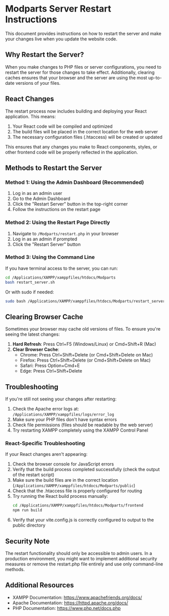 # Modparts Server Restart Instructions

This document provides instructions on how to restart the server and make your changes live when you update the website code.

## Why Restart the Server?

When you make changes to PHP files or server configurations, you need to restart the server for those changes to take effect. Additionally, clearing caches ensures that your browser and the server are using the most up-to-date versions of your files.

## React Changes

The restart process now includes building and deploying your React application. This means:

1. Your React code will be compiled and optimized
2. The build files will be placed in the correct location for the web server
3. The necessary configuration files (.htaccess) will be created or updated

This ensures that any changes you make to React components, styles, or other frontend code will be properly reflected in the application.

## Methods to Restart the Server

### Method 1: Using the Admin Dashboard (Recommended)

1. Log in as an admin user
2. Go to the Admin Dashboard
3. Click the "Restart Server" button in the top-right corner
4. Follow the instructions on the restart page

### Method 2: Using the Restart Page Directly

1. Navigate to `/Modparts/restart.php` in your browser
2. Log in as an admin if prompted
3. Click the "Restart Server" button

### Method 3: Using the Command Line

If you have terminal access to the server, you can run:

```bash
cd /Applications/XAMPP/xamppfiles/htdocs/Modparts
bash restart_server.sh
```

Or with sudo if needed:

```bash
sudo bash /Applications/XAMPP/xamppfiles/htdocs/Modparts/restart_server.sh
```

## Clearing Browser Cache

Sometimes your browser may cache old versions of files. To ensure you're seeing the latest changes:

1. **Hard Refresh**: Press Ctrl+F5 (Windows/Linux) or Cmd+Shift+R (Mac)
2. **Clear Browser Cache**:
   - Chrome: Press Ctrl+Shift+Delete (or Cmd+Shift+Delete on Mac)
   - Firefox: Press Ctrl+Shift+Delete (or Cmd+Shift+Delete on Mac)
   - Safari: Press Option+Cmd+E
   - Edge: Press Ctrl+Shift+Delete

## Troubleshooting

If you're still not seeing your changes after restarting:

1. Check the Apache error logs at: `/Applications/XAMPP/xamppfiles/logs/error_log`
2. Make sure your PHP files don't have syntax errors
3. Check file permissions (files should be readable by the web server)
4. Try restarting XAMPP completely using the XAMPP Control Panel

### React-Specific Troubleshooting

If your React changes aren't appearing:

1. Check the browser console for JavaScript errors
2. Verify that the build process completed successfully (check the output of the restart script)
3. Make sure the build files are in the correct location (`/Applications/XAMPP/xamppfiles/htdocs/Modparts/public`)
4. Check that the .htaccess file is properly configured for routing
5. Try running the React build process manually:
   ```bash
   cd /Applications/XAMPP/xamppfiles/htdocs/Modparts/frontend
   npm run build
   ```
6. Verify that your vite.config.js is correctly configured to output to the public directory

## Security Note

The restart functionality should only be accessible to admin users. In a production environment, you might want to implement additional security measures or remove the restart.php file entirely and use only command-line methods.

## Additional Resources

- XAMPP Documentation: https://www.apachefriends.org/docs/
- Apache Documentation: https://httpd.apache.org/docs/
- PHP Documentation: https://www.php.net/docs.php
